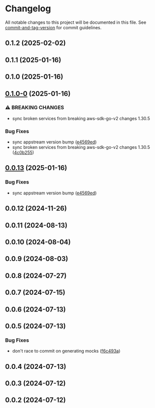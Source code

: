 # Changelog

All notable changes to this project will be documented in this file. See [commit-and-tag-version](https://github.com/absolute-version/commit-and-tag-version) for commit guidelines.

## 0.1.2 (2025-02-02)

## 0.1.1 (2025-01-16)

## 0.1.0 (2025-01-16)

## [0.1.0-0](https://github.com/nmccready/aws-sdk-go-v2-ifaces/compare/v0.0.12...v0.1.0-0) (2025-01-16)


### ⚠ BREAKING CHANGES

* sync broken services from breaking aws-sdk-go-v2 changes 1.30.5

### Bug Fixes

* sync appstream version bump ([e4569ed](https://github.com/nmccready/aws-sdk-go-v2-ifaces/commit/e4569eda923f26dbcbbd6b6c72cb15d1bc6f8f07))
* sync broken services from breaking aws-sdk-go-v2 changes 1.30.5 ([4c0b255](https://github.com/nmccready/aws-sdk-go-v2-ifaces/commit/4c0b255f26cbd9b9fc5bfeceab2997ab000825cf))

## [0.0.13](https://github.com/nmccready/aws-sdk-go-v2-ifaces/compare/v0.0.12...v0.0.13) (2025-01-16)


### Bug Fixes

* sync appstream version bump ([e4569ed](https://github.com/nmccready/aws-sdk-go-v2-ifaces/commit/e4569eda923f26dbcbbd6b6c72cb15d1bc6f8f07))

## 0.0.12 (2024-11-26)

## 0.0.11 (2024-08-13)

## 0.0.10 (2024-08-04)

## 0.0.9 (2024-08-03)

## 0.0.8 (2024-07-27)

## 0.0.7 (2024-07-15)

## 0.0.6 (2024-07-13)

## 0.0.5 (2024-07-13)


### Bug Fixes

* don't race to commit on generating mocks ([f6c493a](https://github.com/nmccready/aws-sdk-go-v2-ifaces/commit/f6c493ad52e088a3d6049f6bd368da76b5359477))

## 0.0.4 (2024-07-13)

## 0.0.3 (2024-07-12)

## 0.0.2 (2024-07-12)
